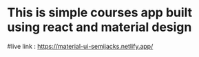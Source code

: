 # This is simple courses app built using react and material design
#live link : https://material-ui-semijacks.netlify.app/
